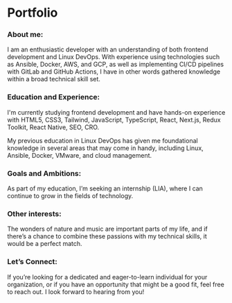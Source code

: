# Portfolio

### About me:

I am an enthusiastic developer with an understanding of both frontend development and Linux DevOps. With experience using technologies such as Ansible, Docker, AWS, and GCP, as well as implementing CI/CD pipelines with GitLab and GitHub Actions, I have in other words gathered knowledge within a broad technical skill set.

### Education and Experience:

I'm currently studying frontend development and have hands-on experience with HTML5, CSS3, Tailwind, JavaScript, TypeScript, React, Next.js, Redux Toolkit, React Native, SEO, CRO.

My previous education in Linux DevOps has given me foundational knowledge in several areas that may come in handy, including Linux, Ansible, Docker, VMware, and cloud management.

### Goals and Ambitions:

As part of my education, I’m seeking an internship (LIA), where I can continue to grow in the fields of technology.

### Other interests:

The wonders of nature and music are important parts of my life, and if there’s a chance to combine these passions with my technical skills, it would be a perfect match.

### Let’s Connect:

If you’re looking for a dedicated and eager-to-learn individual for your organization, or if you have an opportunity that might be a good fit, feel free to reach out. I look forward to hearing from you!
